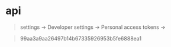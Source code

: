 
# api
> settings ->  Developer settings -> Personal access tokens -> 

> 99aa3a9aa26497b14b67335926953b5fe6888ea1

# 


